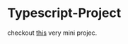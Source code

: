 # Typescript-Project
checkout <a href="https://subrahmanya01.github.io/Typescript-Project/public/index" target="_blank">this</a> very mini projec.
